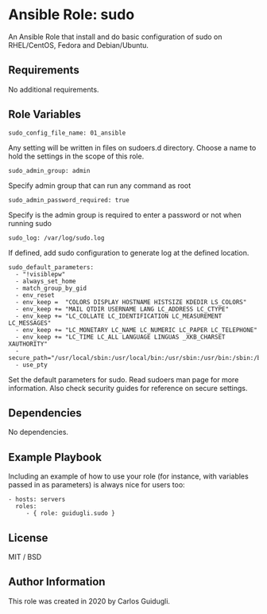 Ansible Role: sudo
=========

An Ansible Role that install and do basic configuration of sudo on RHEL/CentOS, Fedora and Debian/Ubuntu.

Requirements
------------

No additional requirements.

Role Variables
--------------

    sudo_config_file_name: 01_ansible

Any setting will be written in files on sudoers.d directory. Choose a name to hold the settings in the scope of this role.

    sudo_admin_group: admin

Specify admin group that can run any command as root

    sudo_admin_password_required: true

Specify is the admin group is required to enter a password or not when running sudo

    sudo_log: /var/log/sudo.log

If defined, add sudo configuration to generate log at the defined location.

    sudo_default_parameters:
      - "!visiblepw"
      - always_set_home
      - match_group_by_gid
      - env_reset
      - env_keep =  "COLORS DISPLAY HOSTNAME HISTSIZE KDEDIR LS_COLORS"
      - env_keep += "MAIL QTDIR USERNAME LANG LC_ADDRESS LC_CTYPE"
      - env_keep += "LC_COLLATE LC_IDENTIFICATION LC_MEASUREMENT LC_MESSAGES"
      - env_keep += "LC_MONETARY LC_NAME LC_NUMERIC LC_PAPER LC_TELEPHONE"
      - env_keep += "LC_TIME LC_ALL LANGUAGE LINGUAS _XKB_CHARSET XAUTHORITY"
      - secure_path="/usr/local/sbin:/usr/local/bin:/usr/sbin:/usr/bin:/sbin:/bin:/snap/bin"
      - use_pty

Set the default parameters for sudo. Read sudoers man page for more information. Also check security guides for reference on secure settings.


Dependencies
------------

No dependencies.

Example Playbook
----------------

Including an example of how to use your role (for instance, with variables passed in as parameters) is always nice for users too:

    - hosts: servers
      roles:
         - { role: guidugli.sudo }

License
-------

MIT / BSD

Author Information
------------------

This role was created in 2020 by Carlos Guidugli.
